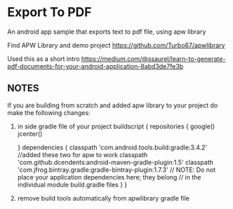 # Export To PDF
 An android app sample that exports text to pdf file, using apw library

Find APW Library and demo project
https://github.com/Turbo87/apwlibrary

Used this as a short intro
https://medium.com/@ssaurel/learn-to-generate-pdf-documents-for-your-android-application-8abd3de7fe3b

## NOTES
If you are building from scratch and added apw library to your project do make the following changes: 

1. in side gradle file of your project
buildscript {
    repositories {
        google()
        jcenter()
        
    }
    dependencies {
        classpath 'com.android.tools.build:gradle:3.4.2'
        //added these two for apw to work
        classpath 'com.github.dcendents:android-maven-gradle-plugin:1.5'
        classpath 'com.jfrog.bintray.gradle:gradle-bintray-plugin:1.7.3'
        // NOTE: Do not place your application dependencies here; they belong
        // in the individual module build.gradle files
    }
}

2. remove build tools automatically from apwlibrary gradle file


